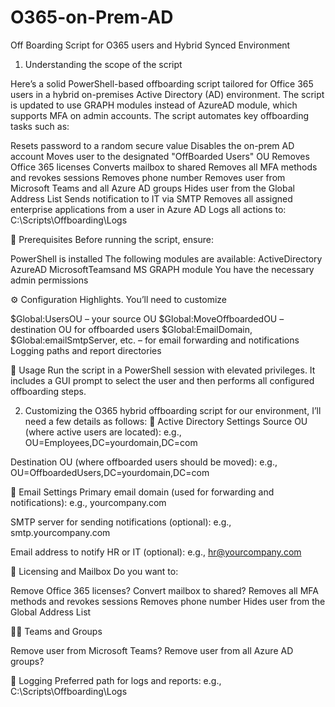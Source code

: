 # O365-on-Prem-AD
Off Boarding Script for O365 users and Hybrid Synced Environment

1) Understanding the scope of the script

   
Here’s a solid PowerShell-based offboarding script tailored for Office 365 users in a hybrid on-premises Active Directory (AD) environment. 
The script is updated to use GRAPH modules instead of AzureAD module, which supports MFA on admin accounts. The script automates key offboarding tasks such as:

Resets password to a random secure value
Disables the on-prem AD account
Moves user to the designated "OffBoarded Users" OU
Removes Office 365 licenses
Converts mailbox to shared
Removes all MFA methods and revokes sessions
Removes phone number
Removes user from Microsoft Teams and all Azure AD groups
Hides user from the Global Address List
Sends notification to IT via SMTP
Removes all assigned enterprise applications from a user in Azure AD
Logs all actions to: C:\Scripts\Offboarding\Logs

 

🧰 Prerequisites
Before running the script, ensure:

PowerShell is installed
The following modules are available:
ActiveDirectory
AzureAD
MicrosoftTeamsand MS GRAPH module
You have the necessary admin permissions

⚙️ Configuration Highlights. You’ll need to customize

$Global:UsersOU – your source OU
$Global:MoveOffboardedOU – destination OU for offboarded users
$Global:EmailDomain, $Global:emailSmtpServer, etc. – for email forwarding and notifications
Logging paths and report directories

🧪 Usage
Run the script in a PowerShell session with elevated privileges. It includes a GUI prompt to select the user and then performs all configured offboarding steps.

 

2) Customizing the O365 hybrid offboarding script for our environment, I’ll need a few details as follows:
🏢 Active Directory Settings
Source OU (where active users are located):
e.g., OU=Employees,DC=yourdomain,DC=com

Destination OU (where offboarded users should be moved):
e.g., OU=OffboardedUsers,DC=yourdomain,DC=com

📧 Email Settings
Primary email domain (used for forwarding and notifications):
e.g., yourcompany.com

SMTP server for sending notifications (optional):
e.g., smtp.yourcompany.com

Email address to notify HR or IT (optional):
e.g., hr@yourcompany.com


🧾 Licensing and Mailbox
Do you want to:

Remove Office 365 licenses?
Convert mailbox to shared?
Removes all MFA methods and revokes sessions
Removes phone number
Hides user from the Global Address List

🧑‍💼 Teams and Groups

Remove user from Microsoft Teams?
Remove user from all Azure AD groups?

📁 Logging
Preferred path for logs and reports:
e.g., C:\Scripts\Offboarding\Logs
